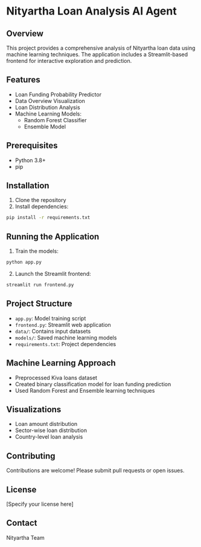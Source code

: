 # Nityartha Loan Analysis AI Agent

## Overview
This project provides a comprehensive analysis of Nityartha loan data using machine learning techniques. The application includes a Streamlit-based frontend for interactive exploration and prediction.

## Features
- Loan Funding Probability Predictor
- Data Overview Visualization
- Loan Distribution Analysis
- Machine Learning Models:
  - Random Forest Classifier
  - Ensemble Model

## Prerequisites
- Python 3.8+
- pip

## Installation
1. Clone the repository
2. Install dependencies:
```bash
pip install -r requirements.txt
```

## Running the Application
1. Train the models:
```bash
python app.py
```

2. Launch the Streamlit frontend:
```bash
streamlit run frontend.py
```

## Project Structure
- `app.py`: Model training script
- `frontend.py`: Streamlit web application
- `data/`: Contains input datasets
- `models/`: Saved machine learning models
- `requirements.txt`: Project dependencies

## Machine Learning Approach
- Preprocessed Kiva loans dataset
- Created binary classification model for loan funding prediction
- Used Random Forest and Ensemble learning techniques

## Visualizations
- Loan amount distribution
- Sector-wise loan distribution
- Country-level loan analysis

## Contributing
Contributions are welcome! Please submit pull requests or open issues.

## License
[Specify your license here]

## Contact
Nityartha Team